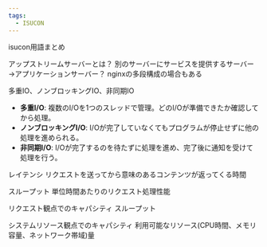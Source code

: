 ```yaml
---
tags:
  - ISUCON
---
```


isucon用語まとめ

アップストリームサーバーとは？
別のサーバーにサービスを提供するサーバー→アプリケーションサーバー？
nginxの多段構成の場合もある

多重IO、ノンブロッキングIO、非同期IO
- **多重I/O**: 複数のI/Oを1つのスレッドで管理。どのI/Oが準備できたか確認してから処理。
- **ノンブロッキングI/O**: I/Oが完了していなくてもプログラムが停止せずに他の処理を進められる。
- **非同期I/O**: I/Oが完了するのを待たずに処理を進め、完了後に通知を受けて処理を行う。

レイテンシ
リクエストを送ってから意味のあるコンテンツが返ってくる時間

スループット
単位時間あたりのリクエスト処理性能

リクエスト観点でのキャパシティ
スループット

システムリソース観点でのキャパシティ
利用可能なリソース(CPU時間、メモリ容量、ネットワーク帯域)量